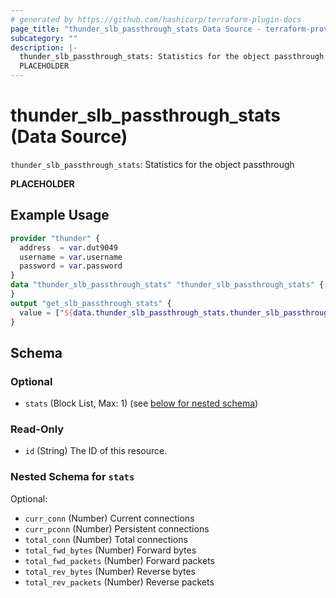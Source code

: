 ```yaml
---
# generated by https://github.com/hashicorp/terraform-plugin-docs
page_title: "thunder_slb_passthrough_stats Data Source - terraform-provider-thunder"
subcategory: ""
description: |-
  thunder_slb_passthrough_stats: Statistics for the object passthrough
  PLACEHOLDER
---
```


# thunder_slb_passthrough_stats (Data Source)

`thunder_slb_passthrough_stats`: Statistics for the object passthrough

__PLACEHOLDER__

## Example Usage

```terraform
provider "thunder" {
  address  = var.dut9049
  username = var.username
  password = var.password
}
data "thunder_slb_passthrough_stats" "thunder_slb_passthrough_stats" {
}
output "get_slb_passthrough_stats" {
  value = ["${data.thunder_slb_passthrough_stats.thunder_slb_passthrough_stats}"]
}
```

<!-- schema generated by tfplugindocs -->
## Schema

### Optional

- `stats` (Block List, Max: 1) (see [below for nested schema](#nestedblock--stats))

### Read-Only

- `id` (String) The ID of this resource.

<a id="nestedblock--stats"></a>
### Nested Schema for `stats`

Optional:

- `curr_conn` (Number) Current connections
- `curr_pconn` (Number) Persistent connections
- `total_conn` (Number) Total connections
- `total_fwd_bytes` (Number) Forward bytes
- `total_fwd_packets` (Number) Forward packets
- `total_rev_bytes` (Number) Reverse bytes
- `total_rev_packets` (Number) Reverse packets


